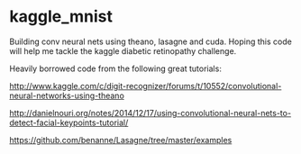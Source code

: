 # kaggle_mnist
Building conv neural nets using theano, lasagne and cuda. Hoping this code will help me tackle the kaggle diabetic retinopathy challenge.

Heavily borrowed code from the following great tutorials:

http://www.kaggle.com/c/digit-recognizer/forums/t/10552/convolutional-neural-networks-using-theano

http://danielnouri.org/notes/2014/12/17/using-convolutional-neural-nets-to-detect-facial-keypoints-tutorial/

https://github.com/benanne/Lasagne/tree/master/examples


